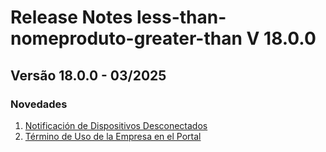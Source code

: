 # Release Notes less-than-nomeproduto-greater-than V 18.0.0

## **Versão 18.0.0 - 03/2025**


### **Novedades**

1. [Notificación de Dispositivos Desconectados](Notificación-De-Dispositivos-Desconectados.md)
2. [Término de Uso de la Empresa en el Portal](Término-De-Uso-De-La-Empresa-En-El-Portal.md)
